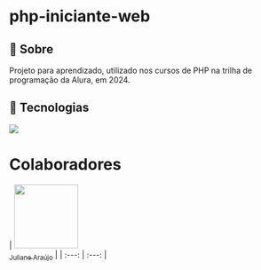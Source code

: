 <h1>php-iniciante-web</h1>

<h2>🔖 Sobre</h2>
<p>Projeto para aprendizado, utilizado nos cursos de PHP na trilha de programação da Alura, em 2024.</p>

## 🚀 Tecnologias

<div>
  <img src="https://img.shields.io/badge/PHP-lightblue?style=flat-square&logo=php&logoColor=%23777BB4&logoSize=auto">
</div>

# Colaboradores
| [<img loading="lazy" src="https://avatars.githubusercontent.com/u/126596841?s=400&u=90092c0664bce61dd207fec8c9124c7406309ca8&v=4" width=115><br><sub>Juliane Araújo</sub>](https://github.com/juliane-DevArj) | 
| :---: | :---: |
